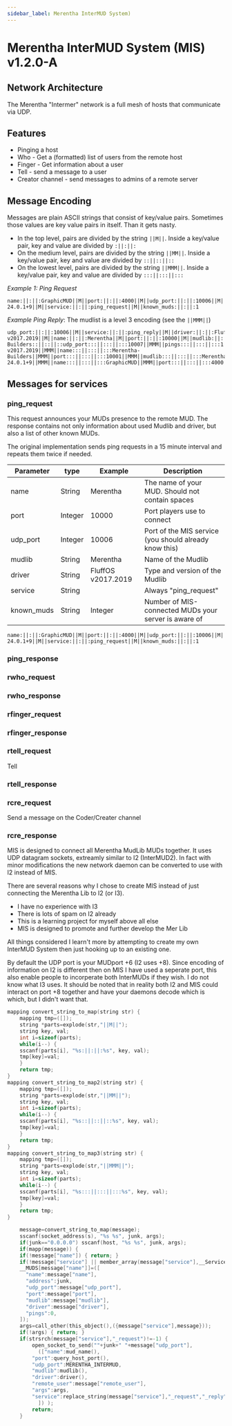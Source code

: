 ```yaml
---
sidebar_label: Merentha InterMUD System)
---
```

# Merentha InterMUD System (MIS) v1.2.0-A

## Network Architecture
The Merentha "Intermer" network is a full mesh of hosts that communicate via UDP.

## Features
* Pinging a host
* Who - Get a (formatted) list of users from the remote host
* Finger - Get information about a user
* Tell - send a message to a user
* Creator channel - send messages to admins of a remote server


## Message Encoding
Messages are plain ASCII strings that consist of key/value pairs. Sometimes those values are key value pairs in itself. Than it gets nasty.
* In the top level, pairs are divided by the string ``||M||``. Inside a key/value pair, key and value are divided by ``:||:||:``
* On the medium level, pairs are divided by the string ``||MM||``. Inside a key/value pair, key and value are divided by ``::||::||::``
* On the lowest level, pairs are divided by the string ``||MMM||``. Inside a key/value pair, key and value are divided by ``:::||:::||:::``

*Example 1: Ping Request*
```
name:||:||:GraphicMUD||M||port:||:||:4000||M||udp_port:||:||:10006||M||mudlib:||:||:GraphicMUD||M||driver:||:||:Java 24.0.1+9||M||service:||:||:ping_request||M||known_muds:||:||:1
```
*Example Ping Reply*: The mudlist is a level 3 encoding (see the ``||MMM||``)
```
udp_port:||:||:10006||M||service:||:||:ping_reply||M||driver:||:||:FluffOS v2017.2019||M||name:||:||:Merentha||M||port:||:||:10000||M||mudlib:||:||:Merentha/NM||M||args:||:||:Merentha-Builders::||::||::udp_port:::||:::||:::10007||MMM||pings:::||:::||:::1||MMM||address:::||:::||:::50.22.147.227||MMM||driver:::||:::||:::FluffOS v2017.2019||MMM||name:::||:::||:::Merentha-Builders||MMM||port:::||:::||:::10001||MMM||mudlib:::||:::||:::Merentha/NM||MM||GraphicMUD::||::||::udp_port:::||:::||:::10006||MMM||pings:::||:::||:::0||MMM||address:::||:::||:::212.60.194.176||MMM||driver:::||:::||:::Java 24.0.1+9||MMM||name:::||:::||:::GraphicMUD||MMM||port:::||:::||:::4000||MMM||mudlib:::||:::||:::GraphicMUD||M||remote_user:||:||:0
```

## Messages for services

### ping_request
This request announces your MUDs presence to the remote MUD. The response contains not only information about used Mudlib and driver, but also a list of other known MUDs.

The original implementation sends ping requests in a 15 minute interval and repeats them twice if needed.

| Parameter  | type    | Example            | Description                                            |
| ---------- | ------- | ------------------ | ------------------------------------------------------ |
| name       | String  | Merentha           | The name of your MUD. Should not contain spaces        |
| port       | Integer | 10000              | Port players use to connect                            |
| udp_port   | Integer | 10006              | Port of the MIS service (you should already know this) |
| mudlib     | String  | Merentha           | Name of the Mudlib                                     |
| driver     | String  | FluffOS v2017.2019 | Type and version of the Mudlib                         |
| service    | String  |                    | Always "ping_request"                                  |
| known_muds | String  | Integer            | Number of MIS-connected MUDs your server is aware of   |

```
name:||:||:GraphicMUD||M||port:||:||:4000||M||udp_port:||:||:10006||M||mudlib:||:||:GraphicMUD||M||driver:||:||:Java 24.0.1+9||M||service:||:||:ping_request||M||known_muds:||:||:1
```


### ping_response

### rwho_request

### rwho_response

### rfinger_request

### rfinger_response

### rtell_request
Tell 

### rtell_response

### rcre_request
Send a message on the Coder/Creater channel


### rcre_response


MIS is designed to connect all Merentha MudLib MUDs together.  It uses UDP
datagram sockets, extreamly similar to I2 (InterMUD2).  In fact with minor
modifications the new network daemon can be converted to use with I2
instead of MIS.

There are several reasons why I chose to create MIS instead of just
connecting the Merentha Lib to I2 (or I3).
* I have no experience with I3
* There is lots of spam on I2 already
* This is a learning project for myself above all else
* MIS is designed to promote and further develop the Mer Lib

All things considered I learn't more by attempting to create my own
InterMUD System then just hooking up to an existing one.

By default the UDP port is your MUDport +6 (I2 uses +8).  Since encoding
of information on I2 is different then on MIS I have used a seperate port,
this also enable people to incorperate both InterMUDs if they wish.  I do
not know what I3 uses.  It should be noted that in reality both I2 and MIS
could interact on port +8 together and have your daemons decode which is
which, but I didn't want that.



```c
mapping convert_string_to_map(string str) {
    mapping tmp=([]);
    string *parts=explode(str,"||M||");
    string key, val;
    int i=sizeof(parts);
    while(i--) {
    sscanf(parts[i], "%s:||:||:%s", key, val);
    tmp[key]=val;
    }
    return tmp;
}
mapping convert_string_to_map2(string str) {
    mapping tmp=([]);
    string *parts=explode(str,"||MM||");
    string key, val;
    int i=sizeof(parts);
    while(i--) {
    sscanf(parts[i], "%s::||::||::%s", key, val);
    tmp[key]=val;
    }
    return tmp;
}
mapping convert_string_to_map3(string str) {
    mapping tmp=([]);
    string *parts=explode(str,"||MMM||");
    string key, val;
    int i=sizeof(parts);
    while(i--) {
    sscanf(parts[i], "%s:::||:::||:::%s", key, val);
    tmp[key]=val;
    }
    return tmp;
}
```

```c
    message=convert_string_to_map(message);
    sscanf(socket_address(s), "%s %s", junk, args);
    if(junk=="0.0.0.0") sscanf(host, "%s %s", junk, args);
    if(mapp(message)) {
    if(!message["name"]) { return; }
    if(!message["service"] || member_array(message["service"],__Services)==-1) { return; }
    __MUDS[message["name"]]=([
      "name":message["name"],
      "address":junk,
      "udp_port":message["udp_port"],
      "port":message["port"],
      "mudlib":message["mudlib"],
      "driver":message["driver"],
      "pings":0,
    ]);
    args=call_other(this_object(),({message["service"],message}));
    if(!args) { return; }
    if(strsrch(message["service"],"_request")!=-1) {
        open_socket_to_send(""+junk+" "+message["udp_port"],
          (["name":mud_name(),
        "port":query_host_port(),
        "udp_port":MERENTHA_INTERMUD,
        "mudlib":mudlib(),
        "driver":driver(),
        "remote_user":message["remote_user"],
        "args":args,
        "service":replace_string(message["service"],"_request","_reply"),
          ]) );
        return;
    }
```